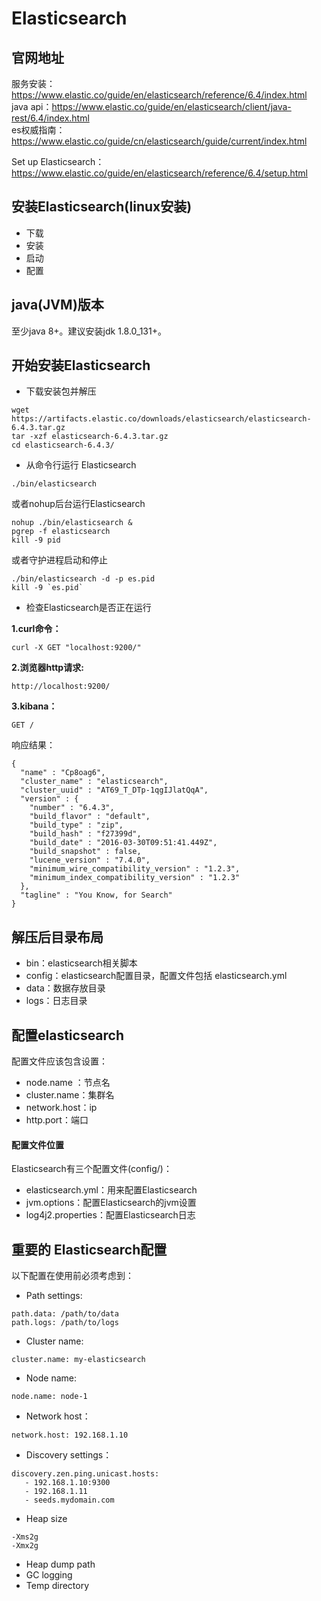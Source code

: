 # Elasticsearch
## 官网地址
服务安装：https://www.elastic.co/guide/en/elasticsearch/reference/6.4/index.html  
java api：https://www.elastic.co/guide/en/elasticsearch/client/java-rest/6.4/index.html  
es权威指南：https://www.elastic.co/guide/cn/elasticsearch/guide/current/index.html

Set up Elasticsearch：https://www.elastic.co/guide/en/elasticsearch/reference/6.4/setup.html

## 安装Elasticsearch(linux安装)
- 下载
- 安装
- 启动
- 配置

## java(JVM)版本
至少java 8+。建议安装jdk 1.8.0_131+。


## 开始安装Elasticsearch
- 下载安装包并解压
```
wget https://artifacts.elastic.co/downloads/elasticsearch/elasticsearch-6.4.3.tar.gz
tar -xzf elasticsearch-6.4.3.tar.gz
cd elasticsearch-6.4.3/
```

- 从命令行运行 Elasticsearch
```
./bin/elasticsearch
```
或者nohup后台运行Elasticsearch
```
nohup ./bin/elasticsearch &
pgrep -f elasticsearch
kill -9 pid
```
或者守护进程启动和停止
```
./bin/elasticsearch -d -p es.pid
kill -9 `es.pid`
```

- 检查Elasticsearch是否正在运行

**1.curl命令：**
```
curl -X GET "localhost:9200/"
```

**2.浏览器http请求:**
```
http://localhost:9200/
```
**3.kibana：**
```
GET /
```
响应结果：
```
{
  "name" : "Cp8oag6",
  "cluster_name" : "elasticsearch",
  "cluster_uuid" : "AT69_T_DTp-1qgIJlatQqA",
  "version" : {
    "number" : "6.4.3",
    "build_flavor" : "default",
    "build_type" : "zip",
    "build_hash" : "f27399d",
    "build_date" : "2016-03-30T09:51:41.449Z",
    "build_snapshot" : false,
    "lucene_version" : "7.4.0",
    "minimum_wire_compatibility_version" : "1.2.3",
    "minimum_index_compatibility_version" : "1.2.3"
  },
  "tagline" : "You Know, for Search"
}
```


## 解压后目录布局
- bin：elasticsearch相关脚本
- config：elasticsearch配置目录，配置文件包括 elasticsearch.yml
- data：数据存放目录
- logs：日志目录


## 配置elasticsearch
配置文件应该包含设置：
- node.name ：节点名
- cluster.name：集群名
- network.host：ip
- http.port：端口

#### 配置文件位置
Elasticsearch有三个配置文件(config/)：

- elasticsearch.yml：用来配置Elasticsearch
- jvm.options：配置Elasticsearch的jvm设置
- log4j2.properties：配置Elasticsearch日志


## 重要的 Elasticsearch配置
以下配置在使用前必须考虑到：

- Path settings:
```
path.data: /path/to/data
path.logs: /path/to/logs
```

- Cluster name:
```
cluster.name: my-elasticsearch
```

- Node name:
```
node.name: node-1
```

- Network host：
```
network.host: 192.168.1.10
```

- Discovery settings：
```
discovery.zen.ping.unicast.hosts:
   - 192.168.1.10:9300
   - 192.168.1.11 
   - seeds.mydomain.com 
```

- Heap size
```
-Xms2g
-Xmx2g 
```

- Heap dump path
- GC logging
- Temp directory
































